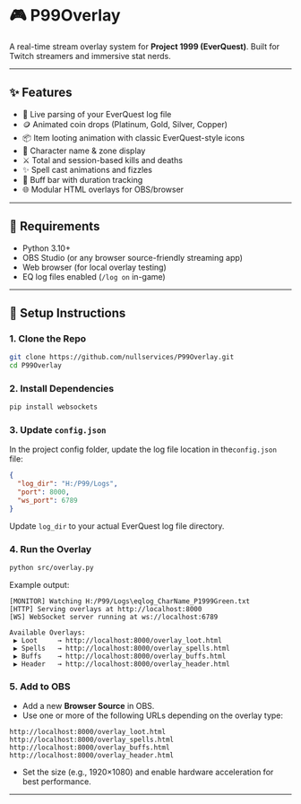 # 🎮 P99Overlay

A real-time stream overlay system for **Project 1999 (EverQuest)**. Built for Twitch streamers and immersive stat nerds.

---

## ✨ Features

- 📜 Live parsing of your EverQuest log file
- 🪙 Animated coin drops (Platinum, Gold, Silver, Copper)
- 📦 Item looting animation with classic EverQuest-style icons
- 📍 Character name & zone display
- ⚔️ Total and session-based kills and deaths
- ✨ Spell cast animations and fizzles
- 🧪 Buff bar with duration tracking
- 🌐 Modular HTML overlays for OBS/browser

---

## 🧰 Requirements

- Python 3.10+
- OBS Studio (or any browser source-friendly streaming app)
- Web browser (for local overlay testing)
- EQ log files enabled (`/log on` in-game)

---

## 🚀 Setup Instructions

### 1. Clone the Repo

```bash
git clone https://github.com/nullservices/P99Overlay.git
cd P99Overlay
```

### 2. Install Dependencies

```bash
pip install websockets
```

### 3. Update `config.json`

In the project config folder, update the log file location in the`config.json` file:

```json
{
  "log_dir": "H:/P99/Logs",
  "port": 8000,
  "ws_port": 6789
}
```

Update `log_dir` to your actual EverQuest log file directory.

### 4. Run the Overlay

```bash
python src/overlay.py
```

Example output:

```
[MONITOR] Watching H:/P99/Logs\eqlog_CharName_P1999Green.txt
[HTTP] Serving overlays at http://localhost:8000
[WS] WebSocket server running at ws://localhost:6789

Available Overlays:
 ▶ Loot     → http://localhost:8000/overlay_loot.html
 ▶ Spells   → http://localhost:8000/overlay_spells.html
 ▶ Buffs    → http://localhost:8000/overlay_buffs.html
 ▶ Header   → http://localhost:8000/overlay_header.html
```

### 5. Add to OBS

- Add a new **Browser Source** in OBS.
- Use one or more of the following URLs depending on the overlay type:

```
http://localhost:8000/overlay_loot.html
http://localhost:8000/overlay_spells.html
http://localhost:8000/overlay_buffs.html
http://localhost:8000/overlay_header.html
```

- Set the size (e.g., 1920×1080) and enable hardware acceleration for best performance.

---
